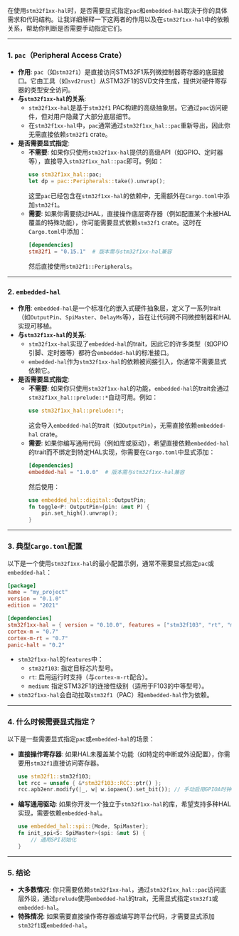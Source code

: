 在使用`stm32f1xx-hal`时，是否需要显式指定`pac`和`embedded-hal`取决于你的具体需求和代码结构。让我详细解释一下这两者的作用以及在`stm32f1xx-hal`中的依赖关系，帮助你判断是否需要手动指定它们。

---

### 1. **`pac`（Peripheral Access Crate）**
- **作用**: `pac`（如`stm32f1`）是直接访问STM32F1系列微控制器寄存器的底层接口。它由工具（如`svd2rust`）从STM32F1的SVD文件生成，提供对硬件寄存器的类型安全访问。
- **与`stm32f1xx-hal`的关系**:
  - `stm32f1xx-hal`是基于`stm32f1` PAC构建的高级抽象层。它通过`pac`访问硬件，但对用户隐藏了大部分底层细节。
  - 在`stm32f1xx-hal`中，`pac`通常通过`stm32f1xx_hal::pac`重新导出，因此你无需直接依赖`stm32f1` crate。
- **是否需要显式指定**:
  - **不需要**: 如果你只使用`stm32f1xx-hal`提供的高级API（如GPIO、定时器等），直接导入`stm32f1xx_hal::pac`即可。例如：
    ```rust
    use stm32f1xx_hal::pac;
    let dp = pac::Peripherals::take().unwrap();
    ```
    这里`pac`已经包含在`stm32f1xx-hal`的依赖中，无需额外在`Cargo.toml`中添加`stm32f1`。
  - **需要**: 如果你需要绕过HAL，直接操作底层寄存器（例如配置某个未被HAL覆盖的特殊功能），你可能需要显式依赖`stm32f1` crate。这时在`Cargo.toml`中添加：
    ```toml
    [dependencies]
    stm32f1 = "0.15.1"  # 版本需与stm32f1xx-hal兼容
    ```
    然后直接使用`stm32f1::Peripherals`。

---

### 2. **`embedded-hal`**
- **作用**: `embedded-hal`是一个标准化的嵌入式硬件抽象层，定义了一系列trait（如`OutputPin`、`SpiMaster`、`DelayMs`等），旨在让代码跨不同微控制器和HAL实现可移植。
- **与`stm32f1xx-hal`的关系**:
  - `stm32f1xx-hal`实现了`embedded-hal`的trait，因此它的许多类型（如GPIO引脚、定时器等）都符合`embedded-hal`的标准接口。
  - `embedded-hal`作为`stm32f1xx-hal`的依赖被间接引入，你通常不需要显式依赖它。
- **是否需要显式指定**:
  - **不需要**: 如果你只使用`stm32f1xx-hal`的功能，`embedded-hal`的trait会通过`stm32f1xx_hal::prelude::*`自动可用。例如：
    ```rust
    use stm32f1xx_hal::prelude::*;
    ```
    这会导入`embedded-hal`的trait（如`OutputPin`），无需直接依赖`embedded-hal` crate。
  - **需要**: 如果你编写通用代码（例如库或驱动），希望直接依赖`embedded-hal`的trait而不绑定到特定HAL实现，你需要在`Cargo.toml`中显式添加：
    ```toml
    [dependencies]
    embedded-hal = "1.0.0"  # 版本需与stm32f1xx-hal兼容
    ```
    然后使用：
    ```rust
    use embedded_hal::digital::OutputPin;
    fn toggle<P: OutputPin>(pin: &mut P) {
        pin.set_high().unwrap();
    }
    ```

---

### 3. **典型`Cargo.toml`配置**
以下是一个使用`stm32f1xx-hal`的最小配置示例，通常不需要显式指定`pac`或`embedded-hal`：
```toml
[package]
name = "my_project"
version = "0.1.0"
edition = "2021"

[dependencies]
stm32f1xx-hal = { version = "0.10.0", features = ["stm32f103", "rt", "medium"] }
cortex-m = "0.7"
cortex-m-rt = "0.7"
panic-halt = "0.2"
```
- `stm32f1xx-hal`的`features`中：
  - `stm32f103`: 指定目标芯片型号。
  - `rt`: 启用运行时支持（与`cortex-m-rt`配合）。
  - `medium`: 指定STM32F1的连接性级别（适用于F103的中等型号）。
- `stm32f1xx-hal`会自动拉取`stm32f1`（PAC）和`embedded-hal`作为依赖。

---

### 4. **什么时候需要显式指定？**
以下是一些需要显式指定`pac`或`embedded-hal`的场景：
- **直接操作寄存器**: 如果HAL未覆盖某个功能（如特定的中断或外设配置），你需要用`stm32f1`直接访问寄存器。
  ```rust
  use stm32f1::stm32f103;
  let rcc = unsafe { &*stm32f103::RCC::ptr() };
  rcc.apb2enr.modify(|_, w| w.iopaen().set_bit()); // 手动启用GPIOA时钟
  ```
- **编写通用驱动**: 如果你开发一个独立于`stm32f1xx-hal`的库，希望支持多种HAL实现，需要依赖`embedded-hal`。
  ```rust
  use embedded_hal::spi::{Mode, SpiMaster};
  fn init_spi<S: SpiMaster>(spi: &mut S) {
      // 通用SPI初始化
  }
  ```

---

### 5. **结论**
- **大多数情况**: 你只需要依赖`stm32f1xx-hal`，通过`stm32f1xx_hal::pac`访问底层外设，通过`prelude`使用`embedded-hal`的trait，无需显式指定`stm32f1`或`embedded-hal`。
- **特殊情况**: 如果需要直接操作寄存器或编写跨平台代码，才需要显式添加`stm32f1`或`embedded-hal`。
